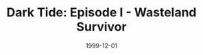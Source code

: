 ---
mission_id: darktide
editorsChoice:
title: "Dark Tide: Episode I - Wasteland Survivor"
authors: 
    - "Patrick Haslow"
date: 1999-12-01
filename: "darktide.zip"
description: "Kyle Katarn and Jan Ors are forced to crash land in the badlands of Tatooine. Armed only with a bryar pistol and  thermal detonators, Katarn must forge his way through a land ruled by villainous bandits and fearsome Sandpeople, in the hope that he can locate the key to his escape..."
cover:
levelReplaced:	SECBASE
difficulty: yes
bm:	yes
fme: yes
wax: yes
three_do: yes
voc: yes
gmd: yes
vue: no
lfd: yes
base: "New level from scratch" 
editors: "Dark Forge 1.2"

---